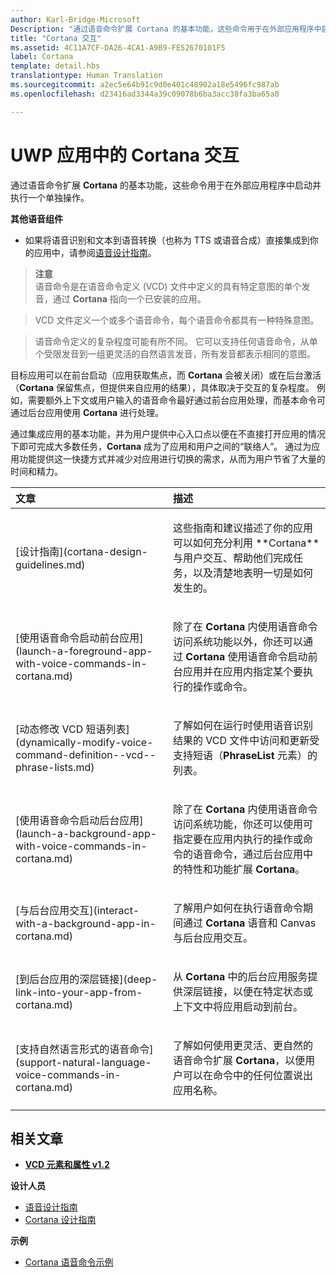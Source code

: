 ```yaml
---
author: Karl-Bridge-Microsoft
Description: "通过语音命令扩展 Cortana 的基本功能，这些命令用于在外部应用程序中启动并执行一个单独操作。"
title: "Cortana 交互"
ms.assetid: 4C11A7CF-DA26-4CA1-A9B9-FE52670101F5
label: Cortana
template: detail.hbs
translationtype: Human Translation
ms.sourcegitcommit: a2ec5e64b91c9d0e401c48902a18e5496fc987ab
ms.openlocfilehash: d23416ad3344a39c09078b6ba3acc38fa3ba65a0

---
```


# UWP 应用中的 Cortana 交互




通过语音命令扩展 **Cortana** 的基本功能，这些命令用于在外部应用程序中启动并执行一个单独操作。 


**其他语音组件**

-   如果将语音识别和文本到语音转换（也称为 TTS 或语音合成）直接集成到你的应用中，请参阅[语音设计指南](speech-interactions.md)。

> **注意**  
> 语音命令是在语音命令定义 (VCD) 文件中定义的具有特定意图的单个发音，通过 **Cortana** 指向一个已安装的应用。

> VCD 文件定义一个或多个语音命令，每个语音命令都具有一种特殊意图。

> 语音命令定义的复杂程度可能有所不同。 它可以支持任何语音命令，从单个受限发音到一组更灵活的自然语言发音，所有发音都表示相同的意图。


目标应用可以在前台启动（应用获取焦点，而 **Cortana** 会被关闭）或在后台激活（**Cortana** 保留焦点，但提供来自应用的结果），具体取决于交互的复杂程度。 例如，需要额外上下文或用户输入的语音命令最好通过前台应用处理，而基本命令可通过后台应用使用 **Cortana** 进行处理。

 

通过集成应用的基本功能，并为用户提供中心入口点以便在不直接打开应用的情况下即可完成大多数任务，**Cortana** 成为了应用和用户之间的“联络人”。 通过为应用功能提供这一快捷方式并减少对应用进行切换的需求，从而为用户节省了大量的时间和精力。


<table>
<colgroup>
<col width="50%" />
<col width="50%" />
</colgroup>
<thead>
<tr class="header">
<th align="left">文章</th>
<th align="left">描述</th>
</tr>
</thead>
<tbody>
<tr class="odd">
<td align="left"><p>[设计指南](cortana-design-guidelines.md)</p></td>
<td align="left"><p>这些指南和建议描述了你的应用可以如何充分利用 **Cortana** 与用户交互、帮助他们完成任务，以及清楚地表明一切是如何发生的。</p></td>
</tr>
<tr class="even">
<td align="left"><p>[使用语音命令启动前台应用](launch-a-foreground-app-with-voice-commands-in-cortana.md)</p></td>
<td align="left"><p>除了在 <strong>Cortana</strong> 内使用语音命令访问系统功能以外，你还可以通过 <strong>Cortana</strong> 使用语音命令启动前台应用并在应用内指定某个要执行的操作或命令。</p></td>
</tr>
<tr class="odd">
<td align="left"><p>[动态修改 VCD 短语列表](dynamically-modify-voice-command-definition--vcd--phrase-lists.md)</p></td>
<td align="left"><p>了解如何在运行时使用语音识别结果的 VCD 文件中访问和更新受支持短语（<strong>PhraseList</strong> 元素）的列表。</p></td>
</tr>
<tr class="even">
<td align="left"><p>[使用语音命令启动后台应用](launch-a-background-app-with-voice-commands-in-cortana.md)</p></td>
<td align="left"><p>除了在 <strong>Cortana</strong> 内使用语音命令访问系统功能，你还可以使用可指定要在应用内执行的操作或命令的语音命令，通过后台应用中的特性和功能扩展 <strong>Cortana</strong>。</p></td>
</tr>
<tr class="odd">
<td align="left"><p>[与后台应用交互](interact-with-a-background-app-in-cortana.md)</p></td>
<td align="left"><p>了解用户如何在执行语音命令期间通过 <strong>Cortana</strong> 语音和 Canvas 与后台应用交互。</p></td>
</tr>
<tr class="even">
<td align="left"><p>[到后台应用的深层链接](deep-link-into-your-app-from-cortana.md)</p></td>
<td align="left"><p>从 <strong>Cortana</strong> 中的后台应用服务提供深层链接，以便在特定状态或上下文中将应用启动到前台。</p></td>
</tr>
<tr class="odd">
<td align="left"><p>[支持自然语言形式的语音命令](support-natural-language-voice-commands-in-cortana.md)</p></td>
<td align="left"><p>了解如何使用更灵活、更自然的语音命令扩展 <strong>Cortana</strong>，以便用户可以在命令中的任何位置说出应用名称。</p></td>
</tr>
</tbody>
</table>

 

## 相关文章


* [**VCD 元素和属性 v1.2**](https://msdn.microsoft.com/library/windows/apps/dn706593)

**设计人员**
* [语音设计指南](https://msdn.microsoft.com/library/windows/apps/dn596121)
* [Cortana 设计指南](https://msdn.microsoft.com/library/windows/apps/dn974233)

**示例**
* [Cortana 语音命令示例](http://go.microsoft.com/fwlink/p/?LinkID=619899)
 

 







<!--HONumber=Jun16_HO5-->


